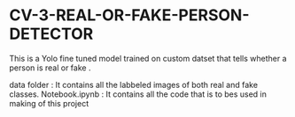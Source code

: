 # CV-3-REAL-OR-FAKE-PERSON-DETECTOR
This is a Yolo fine tuned model trained on custom datset that tells whether a person is real or fake .


data folder : It contains all the labbeled images of both real and fake classes.
Notebook.ipynb : It contains all the code that is to bes used in making of this project
